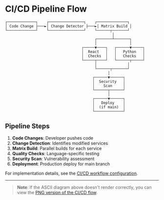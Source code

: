 # CI/CD Pipeline Flow

```
┌─────────────┐    ┌────────────────┐    ┌──────────────┐
│ Code Change ├───►│ Change Detector ├───►│ Matrix Build │
└─────────────┘    └────────────────┘    └──────┬───────┘
                                                 │
                                         ┌───────┴───────┐
                                         │               │
                                   ┌─────▼────┐   ┌──────▼─────┐
                                   │  React   │   │   Python   │
                                   │  Checks  │   │   Checks   │
                                   └─────┬────┘   └──────┬─────┘
                                         │              │
                                         └──────┬───────┘
                                               │
                                        ┌──────▼──────┐
                                        │  Security   │
                                        │    Scan     │
                                        └──────┬──────┘
                                               │
                                        ┌──────▼──────┐
                                        │   Deploy    │
                                        │  (if main)  │
                                        └─────────────┘
```

## Pipeline Steps

1. **Code Changes**: Developer pushes code
2. **Change Detection**: Identifies modified services
3. **Matrix Build**: Parallel builds for each service
4. **Quality Checks**: Language-specific testing
5. **Security Scan**: Vulnerability assessment
6. **Deployment**: Production deploy for main branch

For implementation details, see the [CI/CD workflow configuration](../.github/workflows/ci-cd.yaml).

---

> **Note**: If the ASCII diagram above doesn't render correctly, you can view the [PNG version of the CI/CD flow](../backend-flask/images/ci-cd-flow.png). 